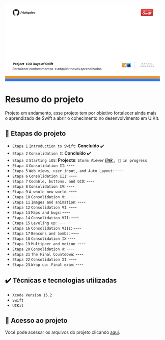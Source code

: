 ![Template rluipdev](https://github.com/rluispdev/100DaysOfSwift/blob/14cbf131e04de5077a17366b45080d84e60d637b/Template/rluispdev.png)
 # Resumo do projeto
Projeto em andamento,  esse projeto tem por objetivo fortalecer ainda mais o aprendizado de Swift a abrir o cohecimento no desenvolvimento em UIKit.

## 🔨 Etapas do projeto
- `Etapa 1` `Introduction to Swift`:    **Concluído** ✔️
- `Etapa 2` `Consolidation I`:   **Concluído** ✔️
- `Etapa 3` `Starting iOS`:   **Projects**:   `Storm Viewer`    <a href="https://github.com/rluispdev/StormViewer/tree/main/" target="_blank">  **_link_** </a>,    ` 📕 in progress`
- `Etapa 4` `Consolidation II`:  ----
- `Etapa 5` `Web views, user input, and Auto Layout`:  ----
- `Etapa 6` `Consolidation III`:  ----
- `Etapa 7` `Codable, buttons, and GCD`: ----
- `Etapa 8` `Consolidation IV`: ----
- `Etapa 9` `A whole new world`: ----
- `Etapa 10` `Consolidation V`: ----
- `Etapa 11` `Images and animation`: ----
- `Etapa 12` `Consolidation VI`: ----
- `Etapa 13` `Maps and bugs`: ----
- `Etapa 14` `Consolidation VII`: ----
- `Etapa 15` `Leveling up`: ----
- `Etapa 16` `Consolidation VIII`: ----
- `Etapa 17` `Beacons and bombs`: ----
- `Etapa 18` `Consolidation IX` ----
- `Etapa 19` `Multipeer and motion`: ----
- `Etapa 20` `Consolidation X`: ----
- `Etapa 21` `The Final Countdown`: ----
- `Etapa 22` `Consolidation XI`: ----
- `Etapa 23` `Wrap up: Final exam`: ----
## ✔️ Técnicas e tecnologias utilizadas

- ``Xcode Version 15.2``
- ``Swift``
- ``UIKit``

## 📁 Acesso ao projeto
Você pode acessar os arquivos do projeto clicando [aqui]( https://github.com/rluispdev/100DaysOfSwift/tree/main/Project100DaysSwift.playground).
          
          
 
